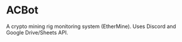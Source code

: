 # ACBot
A crypto mining rig monitoring system (EtherMine). Uses Discord and Google Drive/Sheets API.
